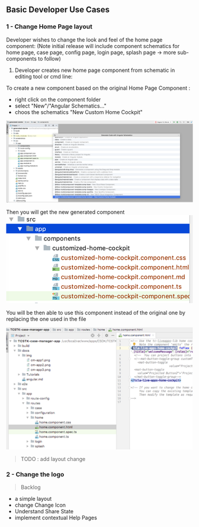 ## Basic Developer Use Cases

### 1 - Change Home Page layout

Developer wishes to change the look and feel of the home page component:
(Note initial release will include component schematics for home page, case page, config page, login page, splash page → more sub-components to follow)

1) Developer creates new home page component from schematic in editing tool or cmd line:

To create a new component based on the original Home Page Component :
- right click on the component folder
- select "New"/"Angular Schematics..."
- choos the schematics "New Custom Home Cockpit"

![](003-home-component-schematic.png)


Then you will get the new generated component
![](003-new-home-component-directory.png)


You will be then able to use this component instead of the original one by replacing the one used in the file 

![](003-edit-original-route-html.png)


> TODO : add layout change




### 2 - Change the logo


> Backlog

- a simple layout 
- change Change Icon 
- Understand Share State
- implement contextual Help Pages


